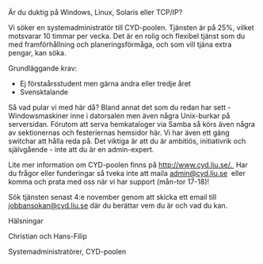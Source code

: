 Är du duktig på Windows, Linux, Solaris eller TCP/IP?

Vi söker en systemadministratör till CYD-poolen. Tjänsten är på 25%, vilket motsvarar 10 timmar per vecka. Det är en rolig och flexibel tjänst som du med framförhållning och planeringsförmåga, och som vill tjäna extra pengar, kan söka.

Grundläggande krav:

* Ej förstaårsstudent men gärna andra eller tredje året
* Svensktalande

Så vad pular vi med här då? Bland annat det som du redan har sett - Windowsmaskiner inne i datorsalen men även några Unix-burkar på serversidan. Förutom att serva hemkataloger via Samba så körs även några av sektionernas och festeriernas hemsidor här. Vi har även ett gäng switchar att hålla reda på. Det viktiga är att du är ambitiös, initiativrik och självgående - inte att du är en admin-expert.

Lite mer information om CYD-poolen finns på http://www.cyd.liu.se/.  Har du frågor eller funderingar så tveka inte att maila admin@cyd.liu.se  eller komma och prata med oss när vi har support (mån-tor 17-18)!

Sök tjänsten senast 4:e november genom att skicka ett email till  jobbansokan@cyd.liu.se där du berättar vem du är och vad du kan.

Hälsningar

Christian och Hans-Filip 

Systemadministratörer, CYD-poolen